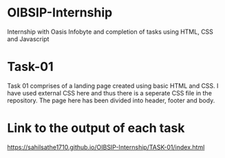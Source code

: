 # OIBSIP-Internship

Internship with Oasis Infobyte and completion of tasks using HTML, CSS and Javascript

# Task-01

Task 01 comprises of a landing page created using basic HTML and CSS. I have used external CSS here and thus there is a seperate CSS file in the repository. The page here has been divided into header, footer and body.

# Link to the output of each task

https://sahilsathe1710.github.io/OIBSIP-Internship/TASK-01/index.html
